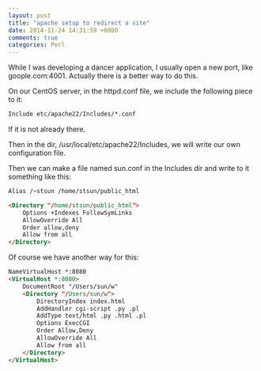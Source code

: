 ```yaml
---
layout: post
title: "apache setup to redirect a site"
date: 2014-11-24 14:31:59 +0800
comments: true
categories: Perl
---
```

While I was developing a dancer application, I usually open a new port, like goople.com:4001. Actually there is a better way to do this.

On our CentOS server, in the httpd.conf file, we include the following piece to it:

```html
Include etc/apache22/Includes/*.conf
```

If it is not already there.

Then in the dir,  /usr/local/etc/apache22/Includes, we will write our own configuration file.

Then we can make a file named sun.conf in the Includes dir and write to it something like this:

```html
Alias /~stsun /home/stsun/public_html

<Directory "/home/stsun/public_html">
	Options +Indexes FollowSymLinks
	AllowOverride All
	Order allow,deny
	Allow from all
</Directory>
```

Of course we have another way for this:

```html
NameVirtualHost *:8080
<VirtualHost *:8080>
    DocumentRoot "/Users/sun/w"
    <Directory "/Users/sun/w">
        DirectoryIndex index.html
        AddHandler cgi-script .py .pl
        AddType text/html .py .html .pl
        Options ExecCGI
        Order Allow,Deny
        AllowOverride All
        Allow from all
    </Directory>
</VirtualHost>
```